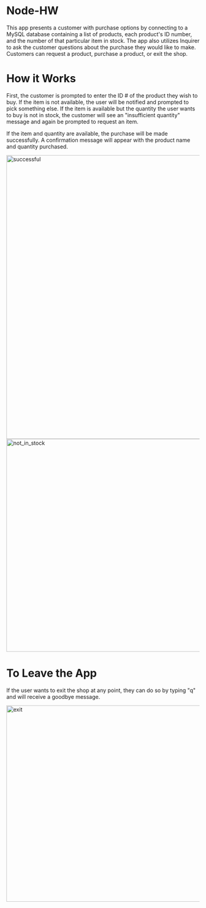 # Node-HW

This app presents a customer with purchase options by connecting to a MySQL database containing a list of products, each product's ID number, and the number of that particular item in stock. The app also utilizes Inquirer to ask the customer questions about the purchase they would like to make. Customers can request a product, purchase a product, or exit the shop. 

# How it Works

First, the customer is prompted to enter the ID # of the product they wish to buy. If the item is not available, the user will be notified and prompted to pick something else. If the item is available but the quantity the user wants to buy is not in stock, the customer will see an "insufficient quantity" message and again be prompted to request an item.

If the item and quantity are available, the purchase will be made successfully. A confirmation message will appear with the product name and quantity purchased. 

<img width="740" alt="successful" src="https://user-images.githubusercontent.com/53710485/73638507-c4f0b680-4627-11ea-9aec-cf0fd62240e8.PNG">

<img width="555" alt="not_in_stock" src="https://user-images.githubusercontent.com/53710485/73638505-c3bf8980-4627-11ea-8064-a7d49f5e76b9.PNG">

# To Leave the App

If the user wants to exit the shop at any point, they can do so by typing "q" and will receive a goodbye message.

<img width="512" alt="exit" src="https://user-images.githubusercontent.com/53710485/73638496-c15d2f80-4627-11ea-8251-ca904f52fd87.PNG">


